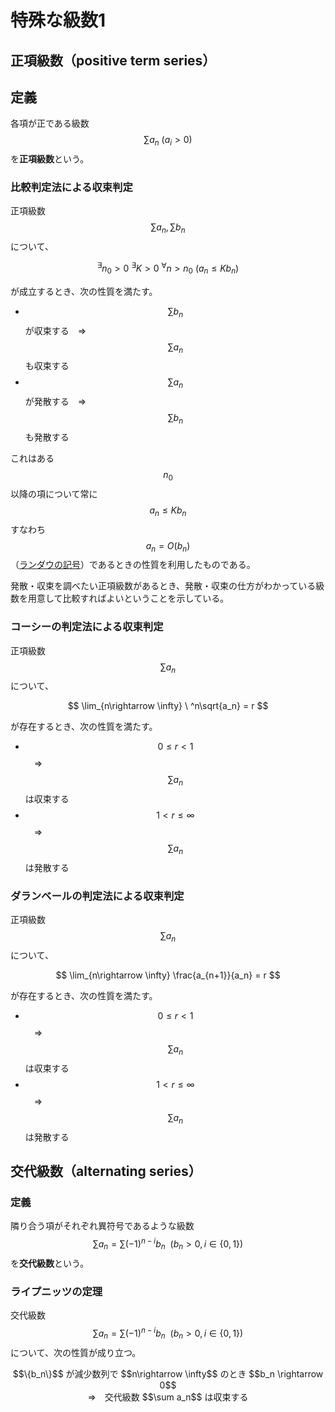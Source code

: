 # 特殊な級数1

## 正項級数（positive term series）

## 定義

各項が正である級数 $$\sum a_n \ (a_i > 0)$$ を**正項級数**という。

### 比較判定法による収束判定

正項級数 $$\sum a_n, \sum b_n$$ について、

$$
^\exists n_0 > 0 \ ^\exists K > 0 \ ^\forall n > n_0\ (a_n \leq Kb_n)
$$

が成立するとき、次の性質を満たす。

* $$\sum b_n$$ が収束する　⇒　$$\sum a_n$$ も収束する
* $$\sum a_n$$ が発散する　⇒　$$\sum b_n$$ も発散する

これはある $$n_0$$ 以降の項について常に $$a_n \leq Kb_n$$ すなわち $$a_n = O(b_n)$$（[ランダウの記号](limit_continuity.md#ランダウの記号（Landau-symbol）)）であるときの性質を利用したものである。

発散・収束を調べたい正項級数があるとき、発散・収束の仕方がわかっている級数を用意して比較すればよいということを示している。

### コーシーの判定法による収束判定

正項級数 $$\sum a_n$$ について、

$$
\lim_{n\rightarrow \infty} \ ^n\sqrt{a_n} = r
$$

が存在するとき、次の性質を満たす。

* $$0 \leq r < 1$$　⇒　$$\sum a_n$$ は収束する
* $$1 < r \leq \infty$$　⇒　$$\sum a_n$$ は発散する

### ダランベールの判定法による収束判定

正項級数 $$\sum a_n$$ について、

$$
\lim_{n\rightarrow \infty} \frac{a_{n+1}}{a_n} = r
$$

が存在するとき、次の性質を満たす。

* $$0 \leq r < 1$$　⇒　$$\sum a_n$$ は収束する
* $$1 < r \leq \infty$$　⇒　$$\sum a_n$$ は発散する

## 交代級数（alternating series）

### 定義

隣り合う項がそれぞれ異符号であるような級数 $$\sum a_n = \sum(-1)^{n-i}b_n \ \ (b_n > 0, i \in \{0,1\})$$ を**交代級数**という。

### ライプニッツの定理

交代級数 $$\sum a_n = \sum(-1)^{n-i}b_n \ \ (b_n > 0, i \in \{0,1\})$$ について、次の性質が成り立つ。

<center>
$$\{b_n\}$$ が減少数列で $$n\rightarrow \infty$$ のとき $$b_n \rightarrow 0$$<br>⇒　交代級数 $$\sum a_n$$ は収束する
</center>
